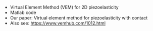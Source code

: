 * Virtual Element Method (VEM) for 2D piezoelasticity
* Matlab code
* Our paper: Virtual element method for piezoelasticity with contact
* Also see: https://www.vemhub.com/1012.html
